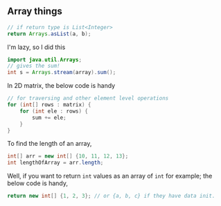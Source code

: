 ## Array things
```java
// if return type is List<Integer>
return Arrays.asList(a, b);
```
I'm lazy, so I did this

```java
import java.util.Arrays;
// gives the sum!
int s = Arrays.stream(array).sum();
```
In 2D matrix, the below code is handy
```java
// for traversing and other element level operations
for (int[] rows : matrix) {
    for (int ele : rows) {
        sum += ele;
    }
}
```
To find the length of an array,
```java
int[] arr = new int[] {10, 11, 12, 13};
int lengthOfArray = arr.length;
```
Well, if you want to return `int` values as an array of `int` for example; the below code is handy,
```java
return new int[] {1, 2, 3}; // or {a, b, c} if they have data init.
```